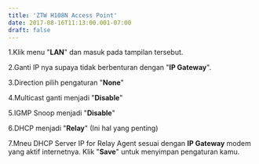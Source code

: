 ```yaml
---
title: 'ZTW H108N Access Point'
date: 2017-08-16T11:13:00.001-07:00
draft: false
---
```


1.Klik menu "**LAN**" dan masuk pada tampilan tersebut.

2.Ganti IP nya supaya tidak berbenturan dengan "**IP Gateway**".

3.Direction pilih pengaturan "**None**"

4.Multicast ganti menjadi "**Disable**"

5.IGMP Snoop menjadi "**Disable**"

6.DHCP menjadi "**Relay**" (Ini hal yang penting)

7.Mneu DHCP Server IP for Relay Agent sesuai dengan **IP Gateway** modem yang aktif internetnya. Klik "**Save**" untuk menyimpan pengaturan kamu.